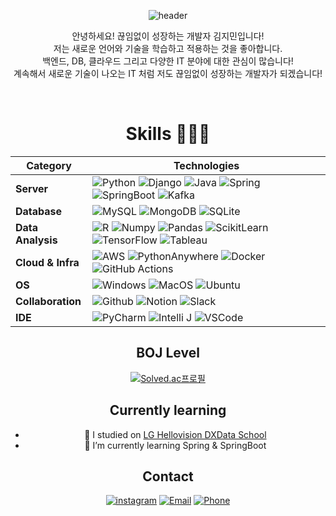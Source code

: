 <div align="center">

![header](https://capsule-render.vercel.app/api?type=waving&color=0D6EFD&height=300&section=header&text=Hi%20there👋&fontSize=90&animation=fadeIn&fontAlignY=38&desc=&descAlignY=51&descAlign=62)



안녕하세요! 끊임없이 성장하는 개발자 김지민입니다! <br/>
저는 새로운 언어와 기술을 학습하고 적용하는 것을 좋아합니다. <br/>
백엔드, DB, 클라우드 그리고 다양한 IT 분야에 대한 관심이 많습니다! <br/>
계속해서 새로운 기술이 나오는 IT 처럼 저도 끊임없이 성장하는 개발자가 되겠습니다! <br/>

<!--<h4> more about me</h4>
// <a href="https://lghellovisiondxschool.notion.site/4fea3018c3a44c7f971b31522b199737?pvs=74" target="_blank" style="border: 1px solid black; padding: 5px;">
<img src="https://img.shields.io/badge/Portfolio-ffffff?style=flat-square&amp;&logo=Notion&amp;&logoColor=black&amp;"/>
</a>
-->



<br>



# Skills 👨🏻‍💻


| Category      | Technologies |
|---------------|--------------|
| **Server**    | ![Python](https://img.shields.io/badge/Python-3776AB?style=flat-square&logo=Python&logoColor=white) ![Django](https://img.shields.io/badge/Django-092E20?style=flat-square&logo=Django&logoColor=white) ![Java](https://img.shields.io/badge/Java-007396?style=flat-square&logoColor=white) ![Spring](https://img.shields.io/badge/Spring-6DB33F?style=flat-square&logo=spring&logoColor=white) ![SpringBoot](https://img.shields.io/badge/SpringBoot-6DB33F?style=flat-square&logo=SpringBoot&logoColor=white) ![Kafka](https://img.shields.io/badge/Kafka-231F20?style=flat-square&logo=apachekafka&logoColor=white) |
| **Database**  | ![MySQL](https://img.shields.io/badge/MySQL-4479A1?style=flat-square&logo=MySQL&logoColor=white) ![MongoDB](https://img.shields.io/badge/MongoDB-47A248?style=flat-square&logo=MongoDB&logoColor=white) ![SQLite](https://img.shields.io/badge/SQLite-003B57?style=flat-square&logo=sqlite&logoColor=white) |
| **Data Analysis** | ![R](https://img.shields.io/badge/R-276DC3?style=flat-square&logo=R&logoColor=white) ![Numpy](https://img.shields.io/badge/Numpy-013243?style=flat-square&logo=Numpy&logoColor=white) ![Pandas](https://img.shields.io/badge/pandas-150458?style=flat-square&logo=pandas&logoColor=white) ![ScikitLearn](https://img.shields.io/badge/scikitlearn-F7931E?style=flat-square&logo=scikitlearn&logoColor=white) ![TensorFlow](https://img.shields.io/badge/TensorFlow-FF6F00?style=flat-square&logo=tensorflow&logoColor=white) ![Tableau](https://img.shields.io/badge/Tableau-E97627?style=flat-square&logo=tableau&logoColor=white) |
| **Cloud & Infra** | ![AWS](https://img.shields.io/badge/AWS-232F3E?style=flat-square&logo=amazonaws&logoColor=white) ![PythonAnywhere](https://img.shields.io/badge/PythonAnywhere-3776AB?style=flat-square&logo=pythonanywhere&logoColor=white) ![Docker](https://img.shields.io/badge/docker-2496ED?style=flat-square&logo=docker&logoColor=white) ![GitHub Actions](https://img.shields.io/badge/GitHub%20Actions-2088FF?style=flat-square&logo=GitHub%20Actions&logoColor=white) |
| **OS**         | ![Windows](https://img.shields.io/badge/Windows-0078D6?style=flat-square&logo=windows10&logoColor=white) ![MacOS](https://img.shields.io/badge/mac%20os-000000?style=flat-square&logo=apple&logoColor=white) ![Ubuntu](https://img.shields.io/badge/Ubuntu-E95420?style=flat-square&logo=ubuntu&logoColor=white) |
| **Collaboration** | ![Github](https://img.shields.io/badge/Github-181717?style=flat-square&logo=Github&logoColor=white) ![Notion](https://img.shields.io/badge/Notion-000000?style=flat-square&logo=Notion&logoColor=white) ![Slack](https://img.shields.io/badge/Slack-4A154B?style=flat-square&logo=slack&logoColor=white) |
| **IDE**        | ![PyCharm](https://img.shields.io/badge/PyCharm-000000?style=flat-square&logo=pycharm&logoColor=white) ![Intelli J](https://img.shields.io/badge/IntelliJ_IDEA-000000?style=flat-square&logo=intellijidea&logoColor=white) ![VSCode](https://img.shields.io/badge/VSCode-007ACC?style=flat-square&logo=visual-studio-code&logoColor=white)  |








## BOJ Level

[![Solved.ac프로필](http://mazassumnida.wtf/api/generate_badge?boj=jimin713)](https://solved.ac/jimin713)

## Currently learning



- 🔭 I studied on <a href='http://lghellovisiondataschool.rapa.or.kr/ft/main.do?utm_source=boottent&utm_medium=referral'>LG Hellovision DXData School</a>
- 🌱 I’m currently learning Spring & SpringBoot 
## Contact

[![instagram](https://img.shields.io/badge/instagram-EC036A?style=flat&logo=instagram&logoColor=white&link=https://www.instagram.com/revolt_cool)](https://www.instagram.com/g.mini_07.13/)
[![Email](https://img.shields.io/badge/jimin713@Naver.com-005FF9?style=flat&logo=Gmail&logoColor=#EA4335&link=mailto:jimin713@naver.com)](mailto:jimin713@naver.com)
[![Phone](https://img.shields.io/badge/%2B82%20010%205039%206017-yellow?style=flat&logo=phone&logoColor=white)](tel:+8201050396017)



<!--
**JMboy713/JMboy713** is a ✨ _special_ ✨ repository because its `README.md` (this file) appears on your GitHub profile.

Here are some ideas to get you started:
<img src="https://github-readme-stats.vercel.app/api?username=JMboy713&show_icons=true">

![!



- 👯 I’m looking to collaborate on ...
- 🤔 I’m looking for help with ...
- 💬 Ask me about ...

- 😄 Pronouns: ...
- ⚡ Fun fact: ...
-->
</div>
